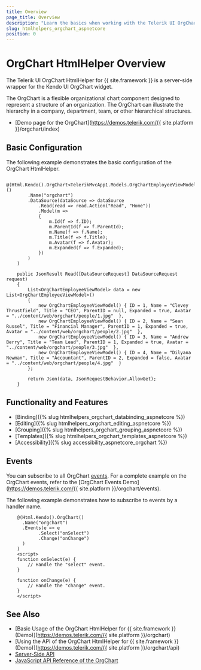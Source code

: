 ```yaml
---
title: Overview
page_title: Overview
description: "Learn the basics when working with the Telerik UI OrgChart HtmlHelper for {{ site.framework }}."
slug: htmlhelpers_orgchart_aspnetcore
position: 0
---
```


# OrgChart HtmlHelper Overview

The Telerik UI OrgChart HtmlHelper for {{ site.framework }} is a server-side wrapper for the Kendo UI OrgChart widget.

The OrgChart is a flexible organizational chart component designed to represent a structure of an organization. The OrgChart can illustrate the hierarchy in a company, department, team, or other hierarchical structures. 

* [Demo page for the OrgChart](https://demos.telerik.com/{{ site.platform }}/orgchart/index)

## Basic Configuration

The following example demonstrates the basic configuration of the OrgChart HtmlHelper.

```Razor
    @(Html.Kendo().OrgChart<TelerikMvcApp1.Models.OrgChartEmployeeViewModel>()
        .Name("orgchart")
        .DataSource(dataSource => dataSource
            .Read(read => read.Action("Read", "Home"))
            .Model(m =>
            {
                m.Id(f => f.ID);
                m.ParentId(f => f.ParentId);
                m.Name(f => f.Name);
                m.Title(f => f.Title);
                m.Avatar(f => f.Avatar);
                m.Expanded(f => f.Expanded);
            })
        )
    )
```
```Controller
    public JsonResult Read([DataSourceRequest] DataSourceRequest request)
    {
        List<OrgChartEmployeeViewModel> data = new List<OrgChartEmployeeViewModel>()
        {
            new OrgChartEmployeeViewModel() { ID = 1, Name = "Clevey Thrustfield", Title = "CEO", ParentID = null, Expanded = true, Avatar = "../content/web/orgchart/people/1.jpg"  },
            new OrgChartEmployeeViewModel() { ID = 2, Name = "Sean Russel", Title = "Financial Manager", ParentID = 1, Expanded = true, Avatar = "../content/web/orgchart/people/2.jpg"  },
            new OrgChartEmployeeViewModel() { ID = 3, Name = "Andrew Berry", Title = "Team Lead", ParentID = 1, Expanded = true, Avatar = "../content/web/orgchart/people/3.jpg"  },
            new OrgChartEmployeeViewModel() { ID = 4, Name = "Dilyana Newman", Title = "Accountant", ParentID = 2, Expanded = false, Avatar = "../content/web/orgchart/people/4.jpg"  }
        };

        return Json(data, JsonRequestBehavior.AllowGet);
    }
```

## Functionality and Features

* [Binding]({% slug htmlhelpers_orgchart_databinding_aspnetcore %})
* [Editing]({% slug htmlhelpers_orgchart_editing_aspnetcore %})
* [Grouping]({% slug htmlhelpers_orgchart_grouping_aspnetcore %})
* [Templates]({% slug htmlhelpers_orgchart_templates_aspnetcore %})
* [Accessibility]({% slug accessibility_aspnetcore_orgchart %})

## Events

You can subscribe to all OrgChart [events](/api/orgchart). For a complete example on the OrgChart events, refer to the [OrgChart Events Demo](https://demos.telerik.com/{{ site.platform }}/orgchart/events).

The following example demonstrates how to subscribe to events by a handler name.

```
    @(Html.Kendo().OrgChart()
      .Name("orgchart")
      .Events(e => e
            .Select("onSelect")
            .Change("onChange")
      )
    )
    <script>
    function onSelect(e) {
        // Handle the "select" event.
    }

    function onChange(e) {
        // Handle the "change" event.
    }
    </script>
```

## See Also

* [Basic Usage of the OrgChart HtmlHelper for {{ site.framework }} (Demo)](https://demos.telerik.com/{{ site.platform }}/orgchart)
* [Using the API of the OrgChart HtmlHelper for {{ site.framework }} (Demo)](https://demos.telerik.com/{{ site.platform }}/orgchart/api)
* [Server-Side API](/api/orgchart)
* [JavaScript API Reference of the OrgChart](https://docs.telerik.com/kendo-ui/api/javascript/ui/orgchart)
